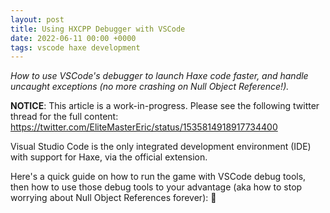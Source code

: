 ```yaml
---
layout: post
title: Using HXCPP Debugger with VSCode
date: 2022-06-11 00:00 +0000
tags: vscode haxe development
---
```


_How to use VSCode's debugger to launch Haxe code faster, and handle uncaught exceptions (no more crashing on Null Object Reference!)._

**NOTICE**: This article is a work-in-progress. Please see the following twitter thread for the full content: https://twitter.com/EliteMasterEric/status/1535814918917734400

Visual Studio Code is the only integrated development environment (IDE) with support for Haxe, via the official extension.

Here's a quick guide on how to run the game with VSCode debug tools, then how to use those debug tools to your advantage (aka how to stop worrying about Null Object References forever): 🧵
